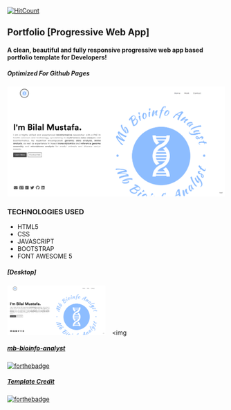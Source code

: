 [![HitCount](https://hits.dwyl.com/mb-bioinfo-analyst/Portfolio.svg?style=flat-square)](http://hits.dwyl.com/mb-bioinfo-analyst/Portfolio)
## Portfolio [Progressive Web App]
#### A clean, beautiful and fully responsive progressive web app based portfolio template for Developers! 
##### Optimized For Github Pages

<img src="https://github.com/mb-bioinfo-analyst/Portfolio/blob/master/screenshots/1.png?raw=false">

### TECHNOLOGIES USED
* HTML5
* CSS
* JAVASCRIPT
* BOOTSTRAP
* FONT AWESOME 5

##### [Desktop]
<img src="https://github.com/mb-bioinfo-analyst/Portfolio/blob/master/screenshots/1.png?raw=false" width="45%">&nbsp;&nbsp;&nbsp;&nbsp;<img 



##### <a href="https://github.com/mb-bioinfo-analyst">mb-bioinfo-analyst</a>

[![forthebadge](https://github.com/mb-bioinfo-analyst/Portfolio/tree/master/assets/img/hit-mb-bioinfo-analyst.svg)](https://github.com/mb-bioinfo-analyst)



##### <a href="https://github.com/ishandeveloper">Template Credit</a>

[![forthebadge](https://forthebadge.com/images/badges/built-with-love.svg)](https://github.com/ishandeveloper)